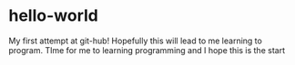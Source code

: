 # hello-world
My first attempt at git-hub! Hopefully this will lead to me learning to program.
TIme for me to learning programming and I hope this is the start
